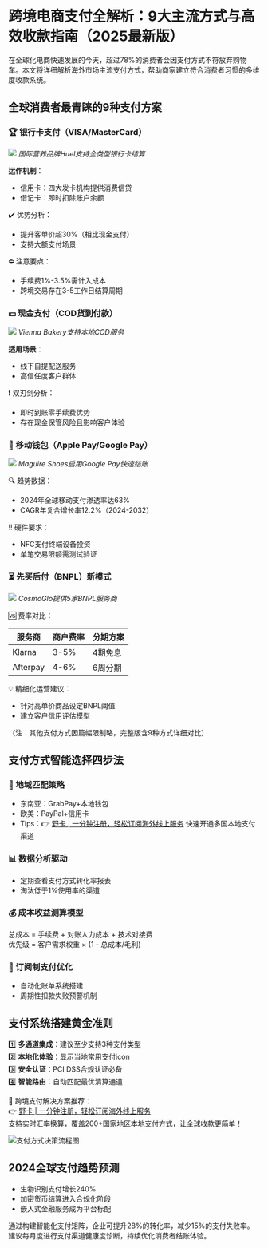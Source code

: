 # 跨境电商支付全解析：9大主流方式与高效收款指南（2025最新版）

在全球化电商快速发展的今天，超过78%的消费者会因支付方式不符放弃购物车。本文将详细解析海外市场主流支付方式，帮助商家建立符合消费者习惯的多维度收款系统。

## 全球消费者最青睐的9种支付方案

### 🏆 银行卡支付（VISA/MasterCard）

![](https://bbtdd.com/wp-content/uploads/img/9276484542623491.webp)
*国际营养品牌Huel支持全类型银行卡结算*

**运作机制**：  
- 信用卡：四大发卡机构提供消费信贷  
- 借记卡：即时扣除账户余额

✔️ 优势分析：  
- 提升客单价超30%（相比现金支付）  
- 支持大额支付场景  

⛔ 注意要点：  
- 手续费1%-3.5%需计入成本  
- 跨境交易存在3-5工作日结算周期

### 💵 现金支付（COD货到付款）

![](https://bbtdd.com/wp-content/uploads/img/900895839.webp)
*Vienna Bakery支持本地COD服务*

**适用场景**：  
- 线下自提配送服务  
- 高信任度客户群体  

❗ 双刃剑分析：  
- 即时到账零手续费优势  
- 存在现金保管风险且影响客户体验

### 📱 移动钱包（Apple Pay/Google Pay）

![](https://bbtdd.com/wp-content/uploads/img/14513683179.webp)
*Maguire Shoes启用Google Pay快速结账*

🔍 趋势数据：  
- 2024年全球移动支付渗透率达63%  
- CAGR年复合增长率12.2%（2024-2032）

‼️ 硬件要求：  
- NFC支付终端设备投资  
- 单笔交易限额需测试验证  

### ⏳ 先买后付（BNPL）新模式

![](https://bbtdd.com/wp-content/uploads/img/859267654720.webp)
*CosmoGlo提供5家BNPL服务商*

🆚 费率对比：  

| 服务商   | 商户费率 | 分期方案 |
|----------|----------|----------|
| Klarna   | 3-5%     | 4期免息  |  
| Afterpay | 4-6%     | 6周分期  |

💡 精细化运营建议：  
- 针对高单价商品设定BNPL阈值  
- 建立客户信用评估模型

（注：其他支付方式因篇幅限制略，完整版含9种方式详细对比）

## 支付方式智能选择四步法

### 📌 地域匹配策略
- 东南亚：GrabPay+本地钱包
- 欧美：PayPal+信用卡
- Tips：👉 [野卡 | 一分钟注册，轻松订阅海外线上服务](https://bbtdd.com/yeka) 快速开通多国本地支付渠道

### 📊 数据分析驱动
- 定期查看支付方式转化率报表
- 淘汰低于1%使用率的渠道

### 💰 成本收益测算模型


总成本 = 手续费 + 对账人力成本 + 技术对接费  
优先级 = 客户需求权重 × (1 - 总成本/毛利)  


### 🔄 订阅制支付优化
- 自动化账单系统搭建
- 周期性扣款失败预警机制

## 支付系统搭建黄金准则

1️⃣ **多通道集成**：建议至少支持3种支付类型  
2️⃣ **本地化体验**：显示当地常用支付icon  
3️⃣ **安全认证**：PCI DSS合规认证必备  
4️⃣ **智能路由**：自动匹配最优清算通道  

🚀 跨境支付解决方案推荐：  
👉 [野卡 | 一分钟注册，轻松订阅海外线上服务](https://bbtdd.com/yeka)  
支持实时汇率换算，覆盖200+国家地区本地支付方式，让全球收款更简单！

![支付方式决策流程图](/EFEFEF/000?text=支付方式选择流程图)

## 2024全球支付趋势预测
- 生物识别支付增长240%  
- 加密货币结算进入合规化阶段  
- 嵌入式金融服务成为平台标配  

通过构建智能化支付矩阵，企业可提升28%的转化率，减少15%的支付失败率。建议每月度进行支付渠道健康度诊断，持续优化消费者结账体验。